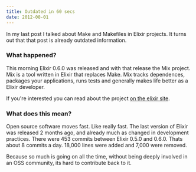 ```yaml
---
title: Outdated in 60 secs
date: 2012-08-01
---
```


In my last post I talked about Make and Makefiles in Elixir projects. It turns
out that that post is already outdated information.

### What happened?

This morning Elixir 0.6.0 was released and with that release the Mix project.
Mix is a tool written in Elixir that replaces Make. Mix tracks dependences,
packages your applications, runs tests and generally makes life better as
a Elixir developer.

If you're interested you can read about the project [on the elixir
site](http://elixir-lang.org/getting_started/mix.html).

### What does this mean?

Open source software moves fast. Like really fast. The last version of Elixir
was released 2 months ago, and already much as changed in development
practices. There were 453 commits between Elixir 0.5.0 and 0.6.0. Thats about
8 commits a day. 18,000 lines were added and 7,000 were removed.

Because so much is going on all the time, without being deeply involved in an OSS
community, its hard to contribute back to it.
